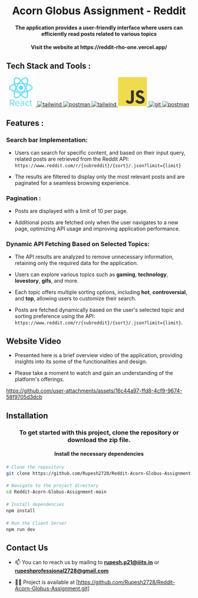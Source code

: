 <h1 align="center">Acorn Globus Assignment - Reddit</h1>
<h4 align="center">The application provides a user-friendly interface where users can efficiently read posts related to various topics</h4>
<h4 align="center">Visit the website at https://reddit-rho-one.vercel.app/</h4>

<h2 align="left">Tech Stack and Tools :</h2>

<a href="https://reactjs.org/" target="_blank" rel="noreferrer"> <img src="https://raw.githubusercontent.com/devicons/devicon/master/icons/react/react-original-wordmark.svg" alt="react" width="80" height="80"/> </a>
<a href="https://tailwindcss.com/" target="_blank" rel="noreferrer"> <img src="https://www.vectorlogo.zone/logos/tailwindcss/tailwindcss-icon.svg" alt="tailwind" width="80" height="80"/> </a>
<a href="https://react-icons.github.io/react-icons/" target="_blank" rel="noreferrer"> <img src="https://static.javatpoint.com/tutorial/reactjs/images/react-icons.png" alt="postman" width="180" height="80"/> </a>
<a href="https://www.reddit.com/?rdt=45662" target="_blank" rel="noreferrer"> <img src="https://logos-world.net/wp-content/uploads/2023/12/Reddit-Logo.png" alt="tailwind" width="150" height="80"/> </a>
<a href="https://developer.mozilla.org/en-US/docs/Web/JavaScript" target="_blank" rel="noreferrer"> <img src="https://raw.githubusercontent.com/devicons/devicon/master/icons/javascript/javascript-original.svg" alt="javascript" width="80" height="80"/> </a>
<a href="https://git-scm.com/" target="_blank" rel="noreferrer"> <img src="https://www.vectorlogo.zone/logos/git-scm/git-scm-icon.svg" alt="git" width="80" height="80"/> </a>
<a href="https://postman.com" target="_blank" rel="noreferrer"> <img src="https://www.vectorlogo.zone/logos/getpostman/getpostman-icon.svg" alt="postman" width="80" height="80"/> </a>



<h2 align="left">Features :</h2>


<h3 align="left">Search bar Implementation: </h3> 

- Users can search for specific content, and based on their input query, related posts are retrieved from the Reddit API: 
  `https://www.reddit.com/r/{subreddit}/{sort}/.json?limit={limit}`

- The results are filtered to display only the most relevant posts and are paginated for a seamless browsing experience.


<h3 align="left">Pagination : </h3>

- Posts are displayed with a limit of 10 per page.

- Additional posts are fetched only when the user navigates to a new page, optimizing API usage and improving application performance.


<h3 align="left">Dynamic API Fetching Based on Selected Topics:</h3>

- The API results are analyzed to remove unnecessary information, retaining only the required data for the application.
  
- Users can explore various topics such as **gaming**, **technology**, **lovestory**, **gifs**, and more.
  
- Each topic offers multiple sorting options, including **hot**, **controversial**, and **top**, allowing users to customize their search.
  
- Posts are fetched dynamically based on the user's selected topic and sorting preference using the API:  
  `https://www.reddit.com/r/{subreddit}/{sort}/.json?limit={limit}`.



<h2 align="left">Website Video</h2>

- Presented here is a brief overview video of the application, providing insights into its some of the functionalities and design.

- Please take a moment to watch and gain an understanding of the platform's offerings.


https://github.com/user-attachments/assets/16c44a97-ffd8-4cf9-9674-58f9705d3dcb


<h2 align="left">Installation</h2>
<h3 align="center">To get started with this project, clone the repository or download the zip file.</h3>
<h4 align="center">Install the necessary dependencies</h4>

```bash
# Clone the repository
git clone https://github.com/Rupesh2728/Reddit-Acorn-Globus-Assignment.git

# Navigate to the project directory
cd Reddit-Acorn-Globus-Assignment-main

# Install dependencies
npm install

# Run the Client Server
npm run dev

```

<h2 align="left">Contact Us</h2>

- 📫 You can to reach us by mailing to **rupesh.p21@iiits.in** or **rupeshprofessional2728@gmail.com**

- 👨‍💻 Project is available at [https://github.com/Rupesh2728/Reddit-Acorn-Globus-Assignment.git]
  




